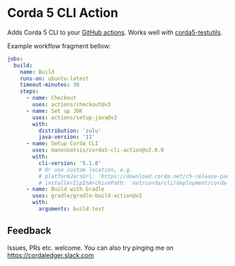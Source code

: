 # Corda 5 CLI Action 

Adds Corda 5 CLI to your [GitHub actions](https://github.com/features/actions). 
Works well with [corda5-testutils](https://github.com/manosbatsis/corda5-testutils). 

Example workflow fragment bellow:

```yaml
jobs:
  build:
    name: Build
    runs-on: ubuntu-latest
    timeout-minutes: 30
    steps:
      - name: Checkout
        uses: actions/checkout@v3
      - name: Set up JDK
        uses: actions/setup-java@v3
        with:
          distribution: 'zulu'
          java-version: '11'
      - name: Setup Corda CLI
        uses: manosbatsis/corda5-cli-action@v2.0.0
        with:
          cli-version: '5.1.0'
          # Or use custom location, e.g. 
          # platformJarsUrl: 'https://download.corda.net/c5-release-pack/f82c7008-3b72-48fb-8e25-5ca38a9483b1-5.1.0/platform-jars-5.1.0.tar.gz',
          # installerZipInArchivePath: 'net/corda/cli/deployment/corda-cli-installer/5.1.0.0/corda-cli-installer-5.1.0.0.zip'
      - name: Build with Gradle
        uses: gradle/gradle-build-action@v2
        with:
          arguments: build test
```

## Feedback

Issues, PRs etc. welcome. You can also try pinging me on https://cordaledger.slack.com
